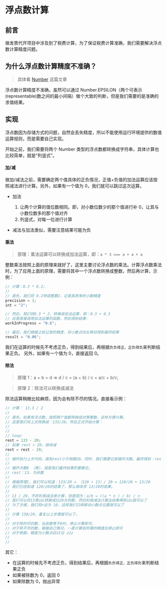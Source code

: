 # 浮点数计算

## 前言

做发票代开项目中涉及到了税费计算，为了保证税费计算准确，我们需要解决浮点数计算精度问题。

## 为什么浮点数计算精度不准确？

> 具体看 [Number](./Number.md) 这篇文章

浮点数计算精度不准确，虽然可以通过 Number.EPSILON（两个可表示(representable)数之间的最小间隔）做个大致的判断，但是我们需要的是准确的求值结果。

## 实现

浮点数因为存储方式的问题，自然会丢失精度，所以不能使用运行环境提供的数值运算规则，而是需要自己实现。

开始之前，我们需要将两个 Number 类型的浮点数都转换成字符串，具体计算也比较简单，就是“列竖式”。

#### 加/减

做加/减法之前，需要确定两个值具体的正负情况，正值+负值的加法运算应该按照减法进行计算。另外，如果有一个值为 0，我们就可以跳过这次运算。

- 加法

  1. 让两个计算的值位数相同。即，对小数位数少的那个值进行补 0，让其与小数位数多的那个值对齐
  2. 列竖式，对每一位进行计算

- 减法与加法类似，需要注意结果可能为负

#### 乘法

> 原理：乘法运算可以转换成加法运算，即：`a * 3 === a + a + a`

整数乘法按照上面的原理来就好了，这里主要讨论浮点数的乘法。计算浮点数乘法时，为了应用上面的原理，需要将其中一个浮点数转换成整数，然后再计算，示例：

```javascript
// 计算：0.3 * 0.2;
//
// 首先，我们将 0.2转成整数2，记录其原来的小数精度
precision = 1;
int = "2";

// 然后，我们将0.3 * 2，转换成加法运算，即：0.3 + 0.3
// 这里直接调用加法运算的函数，然后得到结果:
workInProgress = "0.6";

// 最后，我们根据之前记录的精度，将小数点向左移动得到最终结果
result = "0.06";
```

我们在运算的时候先不考虑正负，得到结果后，再根据`负负得正，正负得负`来判断结果正负。
另外，如果有一个值为 0，直接返回 0。

#### 除法

> 原理 1：a + b = d => d / c = (a + b) / c = a/c + b/c;

> 原理 2：除法可以转换成减法

除法运算稍微比较麻烦，因为会有除不尽的情况。直接看示例：

```javascript
// 计算： 13.3 / 2
//
// 首先，如果有浮点数，就把两个值都转换成对等整数，这样方便计算。
// 这里我们将上式转换成：133/20。然后正式开始计算：
//
//
// loop:
rest = 133 - 20;
// 如果 rest > 20，继续减
rest = rest - 20;
//
// 循环执行上方代码，直到rest小于除数20。同时，我们需要记录循环次数。最终得到：rest = 13，循环次数为：6。
//
// 循环次数6 （商），就是我们最终结果的整数位。
// rest：13，为余数
//
// 根据原理1，我们可以知道：133/20 = （120 + 13）/ 20 = 120/20 + 13/20
// 我们已经知道 120/20的结果了，那么继续求 13/20的结果。
//
// 13 / 20，不好利用减法来计算，但是因为：a/b = ((a * n ) / b) / n
// 我们可以将13乘以n转换成比20大的数，然后利用减法计算出结果再除以n就可以了
// 为了方便，我们将n设为 10，这样我们只用移动小数点位置就可以了
//
// 计算 130/20，重复以上步骤就可以了。
//
// 对于除的尽的数，当余数等于0时，停止计算即可。
// 对于除不尽的数，根据自己情况，一直计算到所需的精度后停止即可
// 对于税额，精度为小数点后15位 z2z
//
//
```

其它：

- 在运算的时候先不考虑正负，得到结果后，再根据`负负得正，正负得负`来判断结果正负
- 如果被除数为 0，返回 0
- 如果除数为 0，抛出异常
